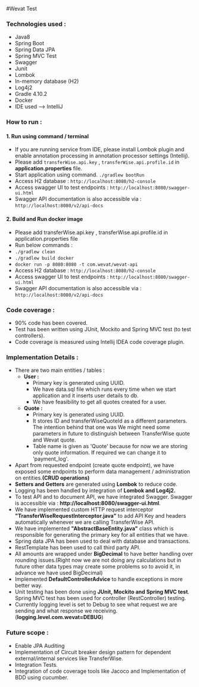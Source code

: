 #Wevat Test

### Technologies used :
- Java8
- Spring Boot 
- Spring Data JPA
- Spring MVC Test
- Swagger
- Junit
- Lombok
- In-memory database (H2)
- Log4j2
- Gradle 4.10.2
- Docker
- IDE used --> IntelliJ

### How to run :
#### 1. Run using command / terminal
- If you are running service from IDE, please install Lombok plugin and enable annotation processing in annotation processor settings 
(Intellij).
- Please add `transferWise.api.key` , `transferWise.api.profile.id` in **application.properties** file.
- Start application using command.
`./gradlew bootRun`
- Access H2 database : `http://localhost:8080/h2-console`
- Access swagger UI to test endpoints : `http://localhost:8080/swagger-ui.html`
- Swagger API documentation is also accessible via : `http://localhost:8080/v2/api-docs`
#### 2. Build and Run docker image
- Please add transferWise.api.key , transferWise.api.profile.id in application.properties file
- Run below commands : 
- `./gradlew clean`
- `./gradlew build docker`
- `docker run -p 8080:8080 -t com.wevat/wevat-api`
- Access H2 database : `http://localhost:8080/h2-console`
- Access swagger UI to test endpoints : `http://localhost:8080/swagger-ui.html`
- Swagger API documentation is also accessible via : `http://localhost:8080/v2/api-docs`

### Code coverage : 
- 90% code has been covered.
- Test has been written using JUnit, Mockito and Spring MVC test (to test controllers).
- Code coverage is measured using Intellij IDEA code coverage plugin. 

### Implementation Details :
- There are two main entities / tables :
    -  **User :**
        - Primary key is generated  using UUID.
        - We have data.sql file which runs every time when we start application and it inserts user details to db.
        - We have feasibility to get all quotes created for a user.
    - **Quote :**
        - Primary key is generated  using UUID.
        - It stores ID and transferWiseQuoteId as a different parameters. The intention behind that one was We might need some parameters
         in future to distinguish between TransferWise quote and Wevat quote.
        - Table name is given as 'Quote' because for now we are storing only quote information. If required we can change it to 
         'payment_log'.
- Apart from requested endpoint (create quote endpoint), we have exposed some endpoints to perform data management / administration on 
entities.**(CRUD operations)**
- **Setters and Getters** are generated using **Lombok** to reduce code.
- Logging has been handled by integration of **Lombok and Log4j2.**
- To test API and to document API, we have integrated Swagger. Swagger is accessible via : **http://localhost:8080/swagger-ui.html**.
- We have implemented custom HTTP request interceptor **"TransferWiseRequestInterceptor.java"** to add API Key and headers automatically 
whenever we are calling TransferWise API.
- We have implemented **"AbstractBaseEntity.java"** class which is responsible for generating the primary key for all entities that we have.
- Spring data JPA has been used to deal with database and transactions.
- RestTemplate has been used to call third party API.
- All amounts are wrapped under **BigDecimal** to have better handling over rounding issues.(Right now we are not doing any calculations but 
in future other data types may create some problems so to avoid it, in advance we have used BigDecimal)
- Implemented **DefaultControllerAdvice** to handle exceptions in more better way.
- Unit testing has been done using **JUnit, Mockito and Spring MVC test**. Spring MVC test has been used for controller (RestController) 
testing.
- Currently logging level is set to Debug to see what request we are sending and what response we receiving.(**logging.level.com.wevat=DEBUG**)

### Future scope : 
- Enable JPA Auditing
- Implementation of Circuit breaker design pattern for dependent external/internal services like TransferWise.
- Integration Tests.
- Integration of code coverage tools like Jacoco and Implementation of BDD using cucumber.
